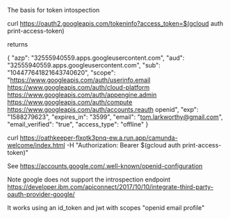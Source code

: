 


The basis for token intospection

curl https://oauth2.googleapis.com/tokeninfo?access_token=$(gcloud auth print-access-token)

returns

{
  "azp": "32555940559.apps.googleusercontent.com",
  "aud": "32555940559.apps.googleusercontent.com",
  "sub": "104477641821643740620",
  "scope": "https://www.googleapis.com/auth/userinfo.email https://www.googleapis.com/auth/cloud-platform https://www.googleapis.com/auth/appengine.admin https://www.googleapis.com/auth/compute https://www.googleapis.com/auth/accounts.reauth openid",
  "exp": "1588279623",
  "expires_in": "3599",
  "email": "tom.larkworthy@gmail.com",
  "email_verified": "true",
  "access_type": "offline"
}

curl https://oathkeeper-flxotk3pnq-ew.a.run.app/camunda-welcome/index.html -H "Authorization: Bearer $(gcloud auth print-access-token)"

See https://accounts.google.com/.well-known/openid-configuration

Note google does not support the introspection endpoint
 https://developer.ibm.com/apiconnect/2017/10/10/integrate-third-party-oauth-provider-google/

 It works using an id_token and jwt with scopes "openid email profile"
